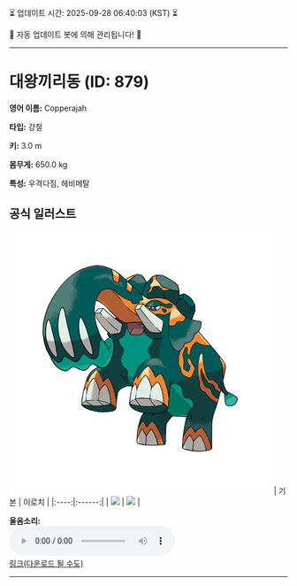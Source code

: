 
⏳ 업데이트 시간: 2025-09-28 06:40:03 (KST) ⏳

🤖 자동 업데이트 봇에 의해 관리됩니다! 🤖

---

# 대왕끼리동 (ID: 879)
**영어 이름:** Copperajah

**타입:** 강철

**키:** 3.0 m

**몸무게:** 650.0 kg

**특성:** 우격다짐, 헤비메탈

## 공식 일러스트
![](https://raw.githubusercontent.com/PokeAPI/sprites/master/sprites/pokemon/other/official-artwork/879.png)
| 기본 | 이로치 |
|:----:|:------:|
| <img src="http://play.pokemonshowdown.com/sprites/ani/copperajah.gif" width="200"> | <img src="http://play.pokemonshowdown.com/sprites/ani-shiny/copperajah.gif" width="200"> |

**울음소리:**<br><audio controls src="https://raw.githubusercontent.com/PokeAPI/cries/main/cries/pokemon/latest/879.ogg"></audio><br> [링크(다운로드 될 수도)](https://raw.githubusercontent.com/PokeAPI/cries/main/cries/pokemon/latest/879.ogg)


---
